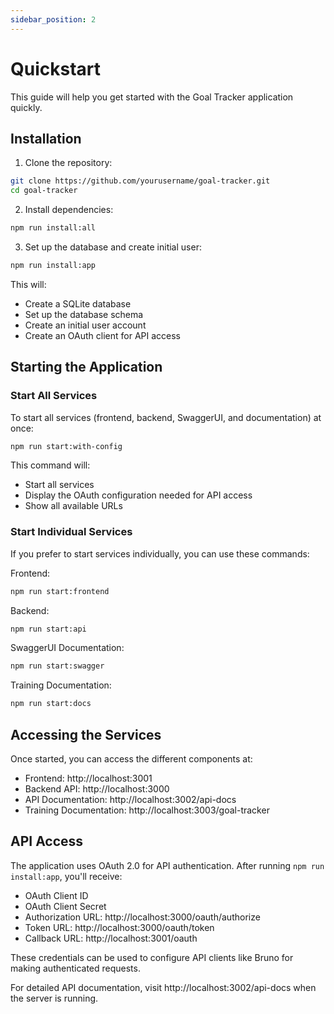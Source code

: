 ```yaml
---
sidebar_position: 2
---
```


# Quickstart

This guide will help you get started with the Goal Tracker application quickly.

## Installation

1. Clone the repository:
```bash
git clone https://github.com/yourusername/goal-tracker.git
cd goal-tracker
```

2. Install dependencies:
```bash
npm run install:all
```

3. Set up the database and create initial user:
```bash
npm run install:app
```
This will:
- Create a SQLite database
- Set up the database schema
- Create an initial user account
- Create an OAuth client for API access

## Starting the Application

### Start All Services

To start all services (frontend, backend, SwaggerUI, and documentation) at once:

```bash
npm run start:with-config
```

This command will:
- Start all services
- Display the OAuth configuration needed for API access
- Show all available URLs

### Start Individual Services

If you prefer to start services individually, you can use these commands:

Frontend:
```bash
npm run start:frontend
```

Backend:
```bash
npm run start:api
```

SwaggerUI Documentation:
```bash
npm run start:swagger
```

Training Documentation:
```bash
npm run start:docs
```

## Accessing the Services

Once started, you can access the different components at:

- Frontend: http://localhost:3001
- Backend API: http://localhost:3000
- API Documentation: http://localhost:3002/api-docs
- Training Documentation: http://localhost:3003/goal-tracker

## API Access

The application uses OAuth 2.0 for API authentication. After running `npm run install:app`, you'll receive:
- OAuth Client ID
- OAuth Client Secret
- Authorization URL: http://localhost:3000/oauth/authorize
- Token URL: http://localhost:3000/oauth/token
- Callback URL: http://localhost:3001/oauth

These credentials can be used to configure API clients like Bruno for making authenticated requests.

For detailed API documentation, visit http://localhost:3002/api-docs when the server is running.
